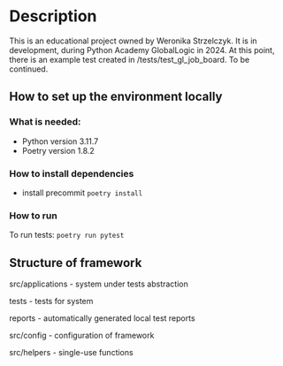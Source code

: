 # Description
This is an educational project owned by Weronika Strzelczyk. It is in development, during Python Academy GlobalLogic in 2024. 
At this point, there is an example test created in /tests/test_gl_job_board. To be continued.

## How to set up the environment locally

### What is needed:
- Python version 3.11.7
- Poetry version 1.8.2

### How to install dependencies
- install precommit 
`poetry install`

### How to run
To run tests: `poetry run pytest`

## Structure of framework
src/applications - system under tests abstraction

tests - tests for system

reports - automatically generated local test reports

src/config - configuration of framework

src/helpers - single-use functions

